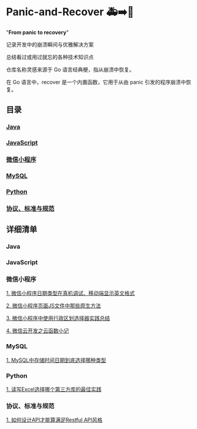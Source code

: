 # Panic-and-Recover 🚑➡️💪

"**From panic to recovery**"

记录开发中的崩溃瞬间与优雅解决方案

总结看过或用过就忘的各种技术知识点

仓库名称灵感来源于 Go 语言经典梗，指从崩溃中恢复。

在 Go 语言中，recover 是一个内置函数，它用于从由 panic 引发的程序崩溃中恢复。

## 目录

### [Java](#Java)
### [JavaScript](#JavaScript)
### [微信小程序](#微信小程序)
### [MySQL](#MySQL)
### [Python](#Python)
### [协议、标准与规范](#协议、标准与规范)

## 详细清单
### Java
### JavaScript
### 微信小程序
[1. 微信小程序日期类型在真机调试、移动端显示英文格式](miniprogram/1.%20微信小程序日期类型在真机调试、移动端显示英文格式.md)

[2. 微信小程序页面JS文件中那些原生方法](miniprogram/2.%20微信小程序页面JS文件中那些生命周期函数.md)

[3. 微信小程序中使用行政区划选择器实践总结](miniprogram/3.%20微信小程序中使用行政区划选择器实践总结.md)

[4. 微信云开发之云函数小记]()

### MySQL
[1. MySQL中存储时间日期到底选择哪种类型](mysql/1.%20MySQL中存储时间日期到底选择哪种类型.md)

### Python
[1. 读写Excel选择哪个第三方库的最佳实践](python/1.%20读写Excel选择哪个第三方库的最佳实践.md)

### 协议、标准与规范
[1. 如何设计API才能算满足Restful API风格](protocols、standards、regulations/1.%20如何设计API才能算满足Restful%20API风格.md)
